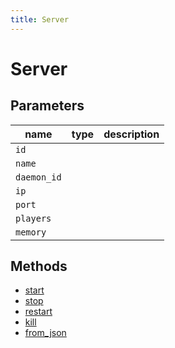 ```yaml
---
title: Server
---
```


# Server

## Parameters

| name      | type | description |
| --------- | ---- | ----------- |
| `id`        |      |             |
| `name`      |      |             |
| `daemon_id` |      |             |
| `ip`        |      |             |
| `port`      |      |             |
| `players`   |      |             |
| `memory`    |      |             |

## Methods

- [start](#start)
- [stop](#stop)
- [restart](#restart)
- [kill](#kill)
- [from_json](#from_json)
